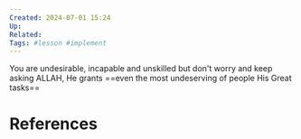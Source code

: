 ```yaml
---
Created: 2024-07-01 15:24
Up: 
Related: 
Tags: #lesson #implement 
---
```

You are undesirable, incapable and unskilled but don't worry and keep asking ALLAH, He grants ==even the most undeserving of people His Great tasks==

# References
